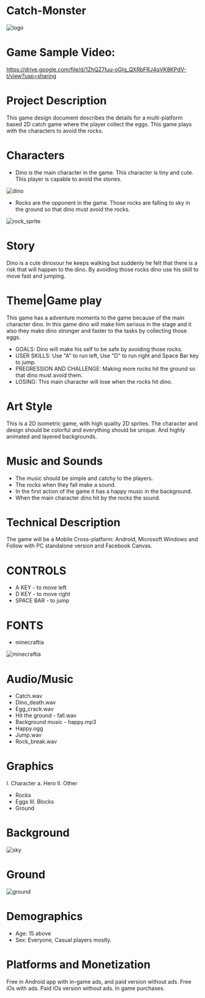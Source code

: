 # Catch-Monster
![logo](https://user-images.githubusercontent.com/73207169/96665782-4344e280-1388-11eb-82f2-a99e357ca425.png)

# Game Sample Video:
https://drive.google.com/file/d/1ZhQZ7Iuu-oGIg_QXRbFRJ4qVK8KPdV-t/view?usp=sharing

# Project Description
This game design document describes the details for a multi-platform based 2D catch game where the player collect the eggs. This game plays with the characters to avoid the rocks.

# Characters
- Dino is the main character in the game. This character is tiny and cute. This player is capable to avoid the stones.

![dino](https://user-images.githubusercontent.com/73207169/96666608-10035300-138a-11eb-8f6f-9de82079e377.png)

- Rocks are the opponent in the game. Those rocks are falling to sky in the ground so that dino must avoid the rocks.

![rock_sprite](https://user-images.githubusercontent.com/73207169/96667201-2cec5600-138b-11eb-893e-006cd57d622f.png)

# Story

Dino is a cute dinosour he keeps walking but suddenly he felt that there is a risk that will happen to the dino. By avoiding those rocks dino use his skill to move fast and jumping.

# Theme|Game play

This game has a adventure moments to the game because of the main character dino. In this game dino will make him serious in the stage and it also they make dino stronger and faster to the tasks by collecting those eggs.

 - GOALS: Dino will make his self to be safe by avoiding those rocks.
 - USER SKILLS: Use "A" to run left, Use "D" to run right and Space Bar key to jump.
 - PREGRESSION AND CHALLENGE: Making more rocks hit the ground so that dino must avoid them.
 - LOSING: This main character will lose when the rocks hit dino.

# Art Style

This is a 2D isometric game, with high quality 2D sprites. The character and design should be colorful and everything should be unique. And highly animated and layered backgrounds.

# Music and Sounds

- The music should be simple and catchy to the players.
- The rocks when they fall make a sound.
- In the first action of the game it has a happy music in the background.
- When the main character dino hit by the rocks the sound.

# Technical Description

The game will be a Mobile Cross-platform: Android, Microsoft Windows and Follow with PC standalone version and Facebook Canvas.

# CONTROLS

- A KEY - to move left
- D KEY - to move right
- SPACE BAR - to jump

# FONTS

- minecraftia

![minecraftia](https://user-images.githubusercontent.com/73207169/96669751-71c6bb80-1390-11eb-89ad-d3fe72392fc3.png)

# Audio/Music

- Catch.wav
- Dino_death.wav
- Egg_crack.wav
- Hit the ground - fall.wav
- Background music - happy.mp3
- Happy.ogg
- Jump.wav
- Rock_break.wav

# Graphics

I. Character
a. Hero
II. Other
- Rocks
- Eggs
III. Blocks
- Ground

# Background

![sky](https://user-images.githubusercontent.com/73207169/96670607-52309280-1392-11eb-9b3a-ab2b9ea3e8e4.png)

# Ground

![ground](https://user-images.githubusercontent.com/73207169/96670644-68d6e980-1392-11eb-834c-9053e11cf7c5.png)

# Demographics

- Age: 15 above
- Sex: Everyone, Casual players mostly.

# Platforms and Monetization

Free in Android app with in-game ads, and paid version without ads. Free iOs with ads. Paid iOs version without ads. In game purchases.
